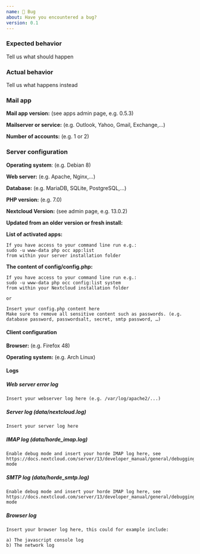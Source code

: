 ```yaml
---
name: 🐛 Bug
about: Have you encountered a bug?
version: 0.1
---
```


### Expected behavior
Tell us what should happen

### Actual behavior
Tell us what happens instead

### Mail app

**Mail app version:** (see apps admin page, e.g. 0.5.3)

**Mailserver or service:** (e.g. Outlook, Yahoo, Gmail, Exchange,...)

**Number of accounts:** (e.g. 1 or 2)


### Server configuration

**Operating system**: (e.g. Debian 8)

**Web server:** (e.g. Apache, Nginx,...)

**Database:** (e.g. MariaDB, SQLite, PostgreSQL,...)

**PHP version:** (e.g. 7.0)

**Nextcloud Version:** (see admin page, e.g. 13.0.2)

**Updated from an older version or fresh install:**

**List of activated apps:**
```
If you have access to your command line run e.g.:
sudo -u www-data php occ app:list
from within your server installation folder
```

**The content of config/config.php:**
```
If you have access to your command line run e.g.:
sudo -u www-data php occ config:list system
from within your Nextcloud installation folder

or

Insert your config.php content here
Make sure to remove all sensitive content such as passwords. (e.g. database password, passwordsalt, secret, smtp password, …)
```

#### Client configuration
**Browser:** (e.g. Firefox 48)

**Operating system:** (e.g. Arch Linux)

#### Logs
##### Web server error log
```
Insert your webserver log here (e.g. /var/log/apache2/...)
```

##### Server log (data/nextcloud.log)
```
Insert your server log here
```

##### IMAP log (data/horde_imap.log)
```
Enable debug mode and insert your horde IMAP log here, see https://docs.nextcloud.com/server/13/developer_manual/general/debugging.html#debug-mode
```

##### SMTP log (data/horde_smtp.log)
```
Enable debug mode and insert your horde IMAP log here, see https://docs.nextcloud.com/server/13/developer_manual/general/debugging.html#debug-mode
```

##### Browser log
```
Insert your browser log here, this could for example include:

a) The javascript console log
b) The network log 
```
